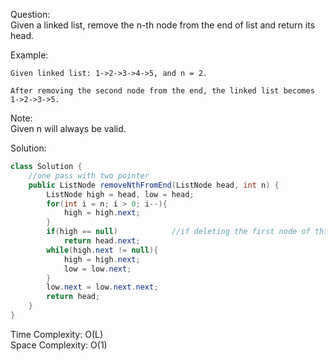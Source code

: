 Question:  
Given a linked list, remove the n-th node from the end of list and return its head.  

Example:
```
Given linked list: 1->2->3->4->5, and n = 2.

After removing the second node from the end, the linked list becomes 1->2->3->5.
```
Note:  
Given n will always be valid.

Solution:
```java
class Solution {
    //one pass with two pointer
    public ListNode removeNthFromEnd(ListNode head, int n) {
        ListNode high = head, low = head;
        for(int i = n; i > 0; i--){
            high = high.next;
        }
        if(high == null)            //if deleting the first node of this linked list, should be care of the first pointer exception.
            return head.next;
        while(high.next != null){
            high = high.next;
            low = low.next;
        }
        low.next = low.next.next;
        return head;
    }
}
```
Time Complexity: O(L)  
Space Complexity: O(1)